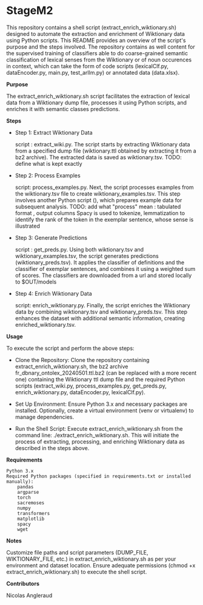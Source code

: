 # StageM2
This repository contains a shell script (extract_enrich_wiktionary.sh) designed to automate the extraction and enrichment of Wiktionary data using Python scripts. This README provides an overview of the script's purpose and the steps involved. The repository contains as well content for the supervised training of classifiers able to do coarse-grained semantic classification of lexical senses from the Wiktionary or of noun occurences in context, which can take the form of code scripts (lexicalClf.py, dataEncoder.py, main.py, test_arllm.py) or annotated data (data.xlsx).

**Purpose**

The extract_enrich_wiktionary.sh script facilitates the extraction of lexical data from a Wiktionary dump file, processes it using Python scripts, and enriches it with semantic classes predictions.

**Steps**

- Step 1: Extract Wiktionary Data
	
	script : extract_wiki.py. The script starts by extracting Wiktionary data from a specified dump file (wiktionary.ttl obtained by extracting it from a bz2 archive). The extracted data is saved as wiktionary.tsv.
     TODO: define what is kept exactly
     
- Step 2: Process Examples
	
	script: process_examples.py. Next, the script processes examples from the wiktionary.tsv file to create wiktionary_examples.tsv. This step involves another Python script (), which prepares example data for subsequent analysis.
     TODO: add what "process" mean : tabulated format , output columns
     Spacy is used to tokenize, lemmatization to identify the rank of the token in the exemplar sentence, whose sense is illustrated
    
- Step 3: Generate Predictions
	
	script : get_preds.py. Using both wiktionary.tsv and wiktionary_examples.tsv, the script generates predictions (wiktionary_preds.tsv). It applies the classifier of definitions and the classifier of exemplar sentences, and combines it using a weighted sum of scores. The classifiers are downloaded from a url and stored locally to $OUT/models
    
- Step 4: Enrich Wiktionary Data
	
	script: enrich_wiktionary.py. Finally, the script enriches the Wiktionary data by combining wiktionary.tsv and wiktionary_preds.tsv. This step enhances the dataset with additional semantic information, creating enriched_wiktionary.tsv.
    
**Usage**

To execute the script and perform the above steps:

- Clone the Repository: Clone the repository containing extract_enrich_wiktionary.sh, the bz2 archive fr_dbnary_ontolex_20240501.ttl.bz2 (can be replaced with a more recent one) containing the Wiktionary ttl dump file and the required Python scripts (extract_wiki.py, process_examples.py, get_preds.py, enrich_wiktionary.py, dataEncoder.py, lexicalClf.py).

- Set Up Environment: Ensure Python 3.x and necessary packages are installed. Optionally, create a virtual environment (venv or virtualenv) to manage dependencies.

- Run the Shell Script: Execute extract_enrich_wiktionary.sh from the command line: ./extract_enrich_wiktionary.sh. This will initiate the process of extracting, processing, and enriching Wiktionary data as described in the steps above.

**Requirements**

    Python 3.x
    Required Python packages (specified in requirements.txt or installed manually):
        pandas
        argparse
        torch
        sacremoses
        numpy
        transformers
        matplotlib
        spacy
        wget

**Notes**

Customize file paths and script parameters (DUMP_FILE, WIKTIONARY_FILE, etc.) in extract_enrich_wiktionary.sh as per your environment and dataset location. Ensure adequate permissions (chmod +x extract_enrich_wiktionary.sh) to execute the shell script.

**Contributors**

Nicolas Angleraud
